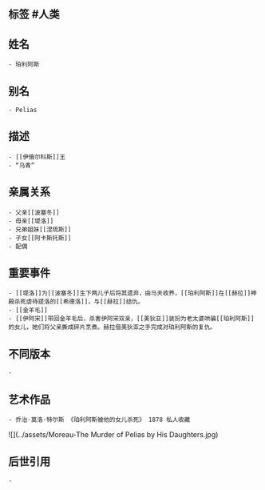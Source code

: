 ## 标签  #人类
## 姓名
	- 珀利阿斯
## 别名
	- Pelias
## 描述
	- [[伊俄尔科斯]]王
	- “乌青”
## 亲属关系
	- 父亲[[波塞冬]]
	- 母亲[[堤洛]]
	- 兄弟姐妹[[涅琉斯]]
	- 子女[[阿卡斯托斯]]
	- 配偶
## 重要事件
	- [[堤洛]]为[[波塞冬]]生下两儿子后将其遗弃，由马夫收养，[[珀利阿斯]]在[[赫拉]]神殿杀死虐待提洛的[[希德洛]]，与[[赫拉]]结仇。
	- [[金羊毛]]
	- [[伊阿宋]]带回金羊毛后，杀害伊阿宋双亲，[[美狄亚]]装扮为老太婆哄骗[[珀利阿斯]]的女儿，她们将父亲撕成碎片烹煮。赫拉借美狄亚之手完成对珀利阿斯的复仇。
## 不同版本
	-
## 艺术作品
	- 乔治·莫洛·特尔斯 《珀利阿斯被他的女儿杀死》 1878 私人收藏
 ![](../assets/Moreau-The Murder of Pelias by His Daughters.jpg)
## 后世引用
	-
